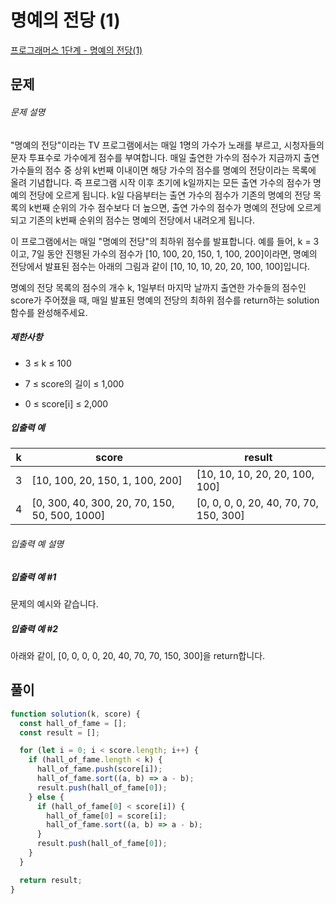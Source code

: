 # 명예의 전당 (1)

[프로그래머스 1단계 - 명예의 전당(1)](https://school.programmers.co.kr/learn/courses/30/lessons/138477)

## 문제

###### 문제 설명

"명예의 전당"이라는 TV 프로그램에서는 매일 1명의 가수가 노래를 부르고, 시청자들의 문자 투표수로 가수에게 점수를 부여합니다. 매일 출연한 가수의 점수가 지금까지 출연 가수들의 점수 중 상위 k번째 이내이면 해당 가수의 점수를 명예의 전당이라는 목록에 올려 기념합니다. 즉 프로그램 시작 이후 초기에 k일까지는 모든 출연 가수의 점수가 명예의 전당에 오르게 됩니다. k일 다음부터는 출연 가수의 점수가 기존의 명예의 전당 목록의 k번째 순위의 가수 점수보다 더 높으면, 출연 가수의 점수가 명예의 전당에 오르게 되고 기존의 k번째 순위의 점수는 명예의 전당에서 내려오게 됩니다.

이 프로그램에서는 매일 "명예의 전당"의 최하위 점수를 발표합니다. 예를 들어, k = 3이고, 7일 동안 진행된 가수의 점수가 [10, 100, 20, 150, 1, 100, 200]이라면, 명예의 전당에서 발표된 점수는 아래의 그림과 같이 [10, 10, 10, 20, 20, 100, 100]입니다.

명예의 전당 목록의 점수의 개수 k, 1일부터 마지막 날까지 출연한 가수들의 점수인 score가 주어졌을 때, 매일 발표된 명예의 전당의 최하위 점수를 return하는 solution 함수를 완성해주세요.

##### 제한사항

- 3 ≤ k ≤ 100

- 7 ≤ score의 길이 ≤ 1,000

- 0 ≤ score[i] ≤ 2,000

##### 입출력 예

| k   | score                                         | result                                 |
| --- | --------------------------------------------- | -------------------------------------- |
| 3   | [10, 100, 20, 150, 1, 100, 200]               | [10, 10, 10, 20, 20, 100, 100]         |
| 4   | [0, 300, 40, 300, 20, 70, 150, 50, 500, 1000] | [0, 0, 0, 0, 20, 40, 70, 70, 150, 300] |

###### 입출력 예 설명

##### 입출력 예 #1

문제의 예시와 같습니다.

##### 입출력 예 #2

아래와 같이, [0, 0, 0, 0, 20, 40, 70, 70, 150, 300]을 return합니다.

## 풀이

```javascript
function solution(k, score) {
  const hall_of_fame = [];
  const result = [];

  for (let i = 0; i < score.length; i++) {
    if (hall_of_fame.length < k) {
      hall_of_fame.push(score[i]);
      hall_of_fame.sort((a, b) => a - b);
      result.push(hall_of_fame[0]);
    } else {
      if (hall_of_fame[0] < score[i]) {
        hall_of_fame[0] = score[i];
        hall_of_fame.sort((a, b) => a - b);
      }
      result.push(hall_of_fame[0]);
    }
  }

  return result;
}
```
